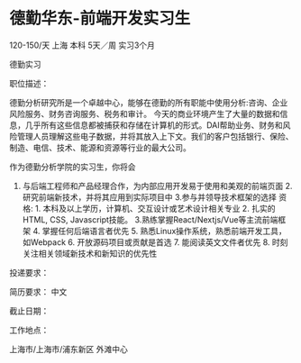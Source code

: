 # 德勤华东-前端开发实习生

120-150/天 上海 本科 5天／周 实习3个月

德勤实习

职位描述：

德勤分析研究所是一个卓越中心，能够在德勤的所有职能中使用分析:咨询、企业风险服务、财务咨询服务、税务和审计。 今天的商业环境产生了大量的数据和信息，几乎所有这些信息都被捕获和存储在计算机的形式。DAI帮助业务、财务和风险管理人员理解这些电子数据，并将其放入上下文。我们的客户包括银行、保险、制造、电信、技术、能源和资源等行业的最大公司。

 作为德勤分析学院的实习生，你将会 

1. 与后端工程师和产品经理合作，为内部应用开发易于使用和美观的前端页面 2. 研究前端新技术，并将其应用到实际项目中 3.参与并领导技术框架的选择  资格: 1. 本科及以上学历，计算机、交互设计或艺术设计相关专业 2. 扎实的HTML, CSS, Javascript技能。 3.熟练掌握React/Nextjs/Vue等主流前端框架 4. 掌握任何后端语言者优先 5. 熟悉Linux操作系统，熟悉前端开发工具，如Webpack 6. 开放源码项目或贡献是首选 7. 能阅读英文文件者优先 8. 时刻关注相关领域新技术和新知识的优先性

投递要求：

简历要求： 中文

截止日期：

工作地点：

上海市/上海市/浦东新区 外滩中心